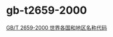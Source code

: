 # gb-t2659-2000

[GB/T 2659-2000 世界各国和地区名称代码](http://openstd.samr.gov.cn/bzgk/gb/newGbInfo?hcno=988573B0B98BAD89B995D4DD63CD525F)
